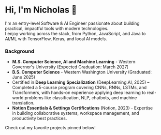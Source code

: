 # Hi, I'm Nicholas 👋

I'm an entry-level Software & AI Engineer passionate about building practical, impactful tools with modern technologies.  
I enjoy working across the stack, from Python, JavaScript, and Java to AI/ML with TensorFlow, Keras, and local AI models.  

### Background
- **M.S. Computer Science, AI and Machine Learning** - Western Governor's University (Expected Graduation: March 2027)
- **B.S. Computer Science** - Western Washington University (Graduated: June 2025)  
- Certified in **Deep Learning Specialization** (DeepLearning.AI, 2025) – Completed a 5-course program covering CNNs, RNNs, LSTMs, and Transformers, with hands-on experience applying deep learning to real-world problems like classification, NLP, chatbots, and machine translation.
- **Notion Essentials & Settings Certifications** (Notion, 2023) - Expertise in building collaborative systems, workspace management, and productivity best practices.  

Check out my favorite projects pinned below!  

